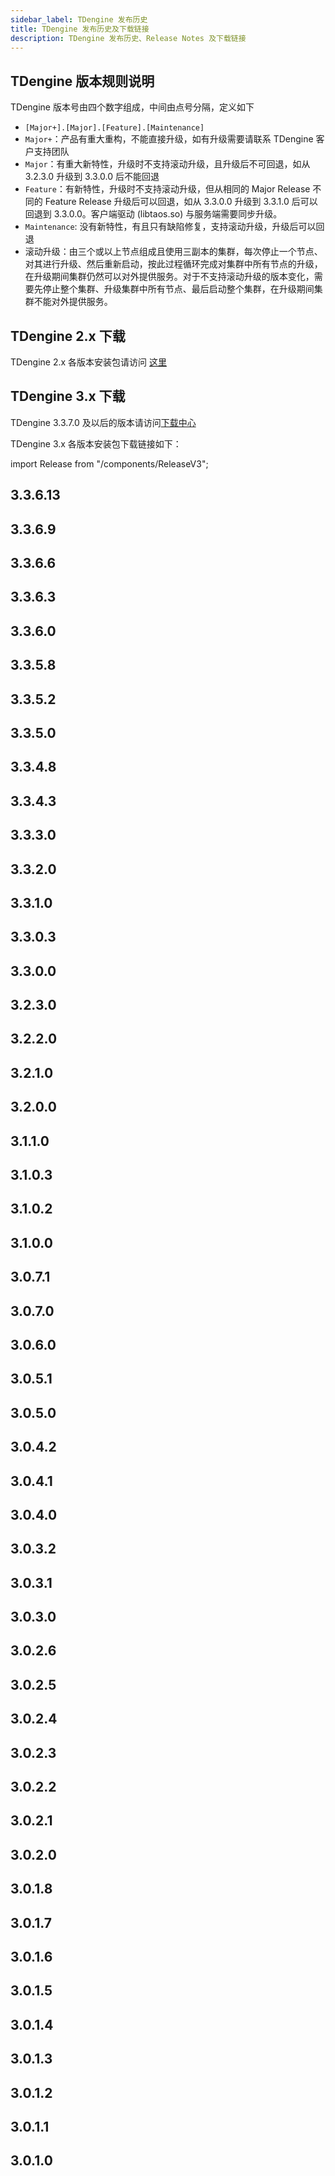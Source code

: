 ```yaml
---
sidebar_label: TDengine 发布历史
title: TDengine 发布历史及下载链接
description: TDengine 发布历史、Release Notes 及下载链接
---
```


## TDengine 版本规则说明

TDengine 版本号由四个数字组成，中间由点号分隔，定义如下
- `[Major+].[Major].[Feature].[Maintenance]`
- `Major+`：产品有重大重构，不能直接升级，如有升级需要请联系 TDengine 客户支持团队
- `Major`：有重大新特性，升级时不支持滚动升级，且升级后不可回退，如从 3.2.3.0 升级到 3.3.0.0 后不能回退
- `Feature`：有新特性，升级时不支持滚动升级，但从相同的 Major Release 不同的 Feature Release 升级后可以回退，如从 3.3.0.0 升级到 3.3.1.0 后可以回退到 3.3.0.0。客户端驱动 (libtaos.so) 与服务端需要同步升级。
- `Maintenance`: 没有新特性，有且只有缺陷修复，支持滚动升级，升级后可以回退
- 滚动升级：由三个或以上节点组成且使用三副本的集群，每次停止一个节点、对其进行升级、然后重新启动，按此过程循环完成对集群中所有节点的升级，在升级期间集群仍然可以对外提供服务。对于不支持滚动升级的版本变化，需要先停止整个集群、升级集群中所有节点、最后启动整个集群，在升级期间集群不能对外提供服务。

## TDengine 2.x 下载

TDengine 2.x 各版本安装包请访问 [这里](https://www.taosdata.com/all-downloads)

## TDengine 3.x 下载

TDengine 3.3.7.0 及以后的版本请访问[下载中心](https://www.taosdata.com/download-center)

TDengine 3.x 各版本安装包下载链接如下：

import Release from "/components/ReleaseV3";

## 3.3.6.13

<Release type="tdengine" version="3.3.6.13" />

## 3.3.6.9

<Release type="tdengine" version="3.3.6.9" />

## 3.3.6.6

<Release type="tdengine" version="3.3.6.6" />

## 3.3.6.3

<Release type="tdengine" version="3.3.6.3" />

## 3.3.6.0

<Release type="tdengine" version="3.3.6.0" />

## 3.3.5.8

<Release type="tdengine" version="3.3.5.8" />

## 3.3.5.2

<Release type="tdengine" version="3.3.5.2" />

## 3.3.5.0

<Release type="tdengine" version="3.3.5.0" />

## 3.3.4.8

<Release type="tdengine" version="3.3.4.8" />

## 3.3.4.3

<Release type="tdengine" version="3.3.4.3" />

## 3.3.3.0

<Release type="tdengine" version="3.3.3.0" />

## 3.3.2.0

<Release type="tdengine" version="3.3.2.0" />

## 3.3.1.0

<Release type="tdengine" version="3.3.1.0" />

## 3.3.0.3

<Release type="tdengine" version="3.3.0.3" />

## 3.3.0.0

<Release type="tdengine" version="3.3.0.0" />

## 3.2.3.0

<Release type="tdengine" version="3.2.3.0" />

## 3.2.2.0

<Release type="tdengine" version="3.2.2.0" />

## 3.2.1.0

<Release type="tdengine" version="3.2.1.0" />

## 3.2.0.0

<Release type="tdengine" version="3.2.0.0" />

## 3.1.1.0

<Release type="tdengine" version="3.1.1.0" />

## 3.1.0.3

<Release type="tdengine" version="3.1.0.3" />

## 3.1.0.2

<Release type="tdengine" version="3.1.0.2" />

## 3.1.0.0

<Release type="tdengine" version="3.1.0.0" />

## 3.0.7.1

<Release type="tdengine" version="3.0.7.1" />

## 3.0.7.0

<Release type="tdengine" version="3.0.7.0" />

## 3.0.6.0

<Release type="tdengine" version="3.0.6.0" />

## 3.0.5.1

<Release type="tdengine" version="3.0.5.1" />

## 3.0.5.0

<Release type="tdengine" version="3.0.5.0" />

## 3.0.4.2

<Release type="tdengine" version="3.0.4.2" />

## 3.0.4.1

<Release type="tdengine" version="3.0.4.1" />

## 3.0.4.0

<Release type="tdengine" version="3.0.4.0" />

## 3.0.3.2

<Release type="tdengine" version="3.0.3.2" />

## 3.0.3.1

<Release type="tdengine" version="3.0.3.1" />

## 3.0.3.0

<Release type="tdengine" version="3.0.3.0" />


## 3.0.2.6

<Release type="tdengine" version="3.0.2.6" />

## 3.0.2.5

<Release type="tdengine" version="3.0.2.5" />

## 3.0.2.4

<Release type="tdengine" version="3.0.2.4" />

## 3.0.2.3

<Release type="tdengine" version="3.0.2.3" />

## 3.0.2.2

<Release type="tdengine" version="3.0.2.2" />

## 3.0.2.1

<Release type="tdengine" version="3.0.2.1" />

## 3.0.2.0

<Release type="tdengine" version="3.0.2.0" />

## 3.0.1.8

<Release type="tdengine" version="3.0.1.8" />

## 3.0.1.7

<Release type="tdengine" version="3.0.1.7" />

## 3.0.1.6

<Release type="tdengine" version="3.0.1.6" />

## 3.0.1.5

<Release type="tdengine" version="3.0.1.5" />

## 3.0.1.4

<Release type="tdengine" version="3.0.1.4" />

## 3.0.1.3

<Release type="tdengine" version="3.0.1.3" />

## 3.0.1.2

<Release type="tdengine" version="3.0.1.2" />

## 3.0.1.1

<Release type="tdengine" version="3.0.1.1" />

## 3.0.1.0

<Release type="tdengine" version="3.0.1.0" />
